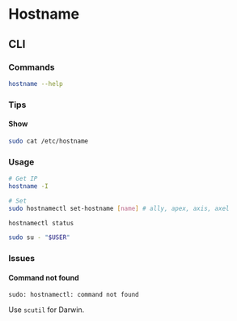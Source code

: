 # Hostname

## CLI

### Commands

```sh
hostname --help
```

### Tips

#### Show

```sh
sudo cat /etc/hostname
```

### Usage

```sh
# Get IP
hostname -I

# Set
sudo hostnamectl set-hostname [name] # ally, apex, axis, axel

hostnamectl status

sudo su - "$USER"
```

### Issues

#### Command not found

```log
sudo: hostnamectl: command not found
```

Use `scutil` for Darwin.
